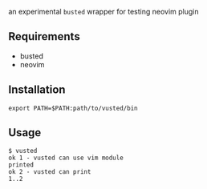 an experimental `busted` wrapper for testing neovim plugin

## Requirements
- busted
- neovim

## Installation

```
export PATH=$PATH:path/to/vusted/bin
```

## Usage

```console
$ vusted
ok 1 - vusted can use vim module
printed
ok 2 - vusted can print
1..2
```
